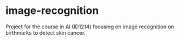 # image-recognition
Project for the course in AI (ID1214) focusing on image recognition on birthmarks to detect skin cancer. 

